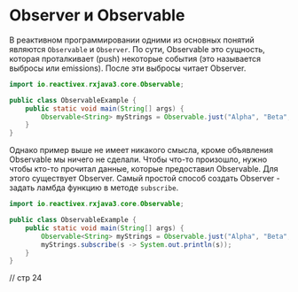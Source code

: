 # Observer и Observable
В реактивном программировании одними из основных понятий являются `Observable` и `Observer`. По сути, Observable это сущность,
которая проталкивает (push) некоторые события (это называется выбросы или emissions). После эти выбросы читает Observer.

```java
import io.reactivex.rxjava3.core.Observable;

public class ObservableExample {
    public static void main(String[] args) {
        Observable<String> myStrings = Observable.just("Alpha", "Beta", "Gamma");
    }
}
```

Однако пример выше не имеет никакого смысла, кроме объявления Observable мы ничего не сделали. Чтобы что-то произошло,
нужно чтобы кто-то прочитал данные, которые предоставил Observable. Для этого существует Observer. Самый простой способ
создать Observer - задать ламбда функцию в методе `subscribe`.

```java
import io.reactivex.rxjava3.core.Observable;

public class ObservableExample {
    public static void main(String[] args) {
        Observable<String> myStrings = Observable.just("Alpha", "Beta", "Gamma");
        myStrings.subscribe(s -> System.out.println(s));
    }
}
```

// стр 24